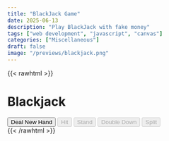 ```yaml
---
title: "BlackJack Game"
date: 2025-06-13
description: "Play BlackJack with fake money"
tags: ["web development", "javascript", "canvas"]
categories: ["Miscellaneous"]
draft: false
image: "/previews/blackjack.png"
---
```


{{< rawhtml >}}
<!DOCTYPE html>
<html lang="en">
<head>
    <meta charset="UTF-8">
    <meta name="viewport" content="width=device-width, initial-scale=1.0">
    <title>Blackjack Canvas Game</title>
    <link rel="stylesheet" href="/css/blackjack.css">
</head>
<body>
    <div class="game-wrapper">
        <h1>Blackjack</h1>
        <canvas id="gameCanvas" width="800" height="600"></canvas>
        <div class="controls">
            <div class="game-controls">
                <button id="deal-btn">Deal New Hand</button>
                <button id="hit-btn" disabled>Hit</button>
                <button id="stand-btn" disabled>Stand</button>
                <button id="double-down-btn" disabled>Double Down</button>
                <button id="split-btn" disabled>Split</button>
            </div>
        </div>
    </div>
    <script src="/js/blackjack.js"></script>
</body>
</html>
{{< /rawhtml >}} 